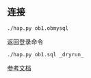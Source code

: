 ## 连接

```
./hap.py ob1.obmysql
```

返回登录命令

```
./hap.py ob1.sql _dryrun_
```

[参考文档](https://www.oceanbase.com/docs/oceanbase-database-trial/oceanbase-database-trial/V2.2.50/pbvu42)


